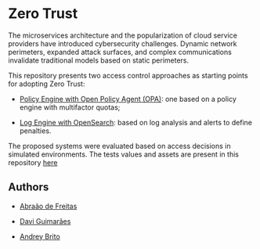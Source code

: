 # Zero Trust

The microservices architecture and the popularization of cloud service providers have introduced cybersecurity challenges. Dynamic network perimeters, expanded attack surfaces, and complex communications invalidate traditional models based on static perimeters.  

This repository presents two access control approaches as starting points for adopting Zero Trust:

- [Policy Engine with Open Policy Agent (OPA)](./policy-engine/README.md): one based on a policy engine with multifactor quotas;

- [Log Engine with OpenSearch](./logs-engine/README.md): based on log analysis and alerts to define penalties.

The proposed systems were evaluated based on access decisions in simulated environments. The tests values and assets are present in this repository [here](./tests/)

## Authors

- [Abraão de Freitas](https://github.com/AbraaoCF)

- [Davi Guimarães](https://github.com/davihsg)

- [Andrey Brito](https://github.com/aembrito)
